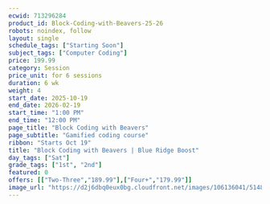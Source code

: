 ```yaml
---
ecwid: 713296284
product_id: Block-Coding-with-Beavers-25-26
robots: noindex, follow
layout: single
schedule_tags: ["Starting Soon"]
subject_tags: ["Computer Coding"]
price: 199.99
category: Session
price_unit: for 6 sessions
duration: 6 wk
weight: 4
start_date: 2025-10-19
end_date: 2026-02-19
start_time: "1:00 PM"
end_time: "12:00 PM"
page_title: "Block Coding with Beavers"
page_subtitle: "Gamified coding course"
ribbon: "Starts Oct 19"
title: "Block Coding with Beavers | Blue Ridge Boost"
day_tags: ["Sat"]
grade_tags: ["1st", "2nd"]
featured: 0
offers: [["Two-Three","189.99"],["Four+","179.99"]]
image_url: "https://d2j6dbq0eux0bg.cloudfront.net/images/106136041/5148328191.png"
---
```

